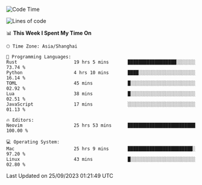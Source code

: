 <!--START_SECTION:waka-->
![Code Time](http://img.shields.io/badge/Code%20Time-1%2C619%20hrs%2032%20mins-blue)

![Lines of code](https://img.shields.io/badge/From%20Hello%20World%20I%27ve%20Written-286.1%20thousand%20lines%20of%20code-blue)

📊 **This Week I Spent My Time On** 

```text
🕑︎ Time Zone: Asia/Shanghai

💬 Programming Languages: 
Rust                     19 hrs 5 mins       ██████████████████░░░░░░░   73.74 % 
Python                   4 hrs 10 mins       ████░░░░░░░░░░░░░░░░░░░░░   16.14 % 
TOML                     45 mins             █░░░░░░░░░░░░░░░░░░░░░░░░   02.92 % 
Lua                      38 mins             █░░░░░░░░░░░░░░░░░░░░░░░░   02.51 % 
JavaScript               17 mins             ░░░░░░░░░░░░░░░░░░░░░░░░░   01.13 % 

🔥 Editors: 
Neovim                   25 hrs 53 mins      █████████████████████████   100.00 % 

💻 Operating System: 
Mac                      25 hrs 9 mins       ████████████████████████░   97.20 % 
Linux                    43 mins             █░░░░░░░░░░░░░░░░░░░░░░░░   02.80 % 
```


 Last Updated on 25/09/2023 01:21:49 UTC
<!--END_SECTION:waka-->
